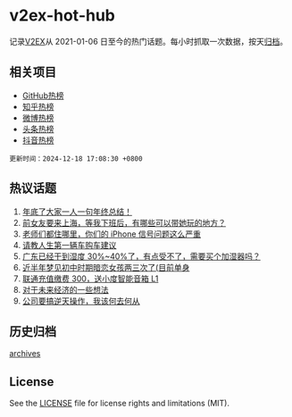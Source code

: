# v2ex-hot-hub

 记录[V2EX](https://www.v2ex.com/)从 2021-01-06 日至今的热门话题。每小时抓取一次数据，按天[归档](archives)。
 
 ## 相关项目

- [GitHub热榜](https://github.com/it985/github-hot-hub)
- [知乎热榜](https://github.com/it985/zhihu-hot-hub)
- [微博热榜](https://github.com/it985/weibo-hot-hub)
- [头条热榜](https://github.com/it985/toutiao-hot-hub)
- [抖音热榜](https://github.com/it985/douyin-hot-hub)


 `更新时间：2024-12-18 17:08:30 +0800`

## 热议话题

1. [年底了大家一人一句年终总结！](https://www.v2ex.com/t/1098386)
1. [前女友要来上海，等我下班后，有哪些可以带她玩的地方？](https://www.v2ex.com/t/1098277)
1. [老师们都住哪里，你们的 iPhone 信号问题这么严重](https://www.v2ex.com/t/1098290)
1. [请教人生第一辆车购车建议](https://www.v2ex.com/t/1098373)
1. [广东已经干到湿度 30%~40%了，有点受不了，需要买个加湿器吗？](https://www.v2ex.com/t/1098359)
1. [近半年梦见初中时期暗恋女孩两三次了(目前单身](https://www.v2ex.com/t/1098376)
1. [联通充值缴费 300，送小度智能音箱 L1](https://www.v2ex.com/t/1098303)
1. [对于未来经济的一些想法](https://www.v2ex.com/t/1098460)
1. [公司要搞逆天操作，我该何去何从](https://www.v2ex.com/t/1098457)

## 历史归档

[archives](archives)

## License

See the [LICENSE](LICENSE) file for license rights and limitations (MIT).
